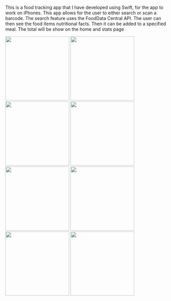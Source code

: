 This is a food tracking app that I have developed using Swift, for the app to work on iPhones. This app allows for the user to either search or scan a barcode. The search feature uses the FoodData Central API. The user can then see the food items nutritional facts. Then it can be added to a specified meal. The total will be show on the home and stats page

<img src="https://github.com/user-attachments/assets/75595648-0ba8-4416-befe-3db26c7c1b0b" width="200">
<img src="https://github.com/user-attachments/assets/036cd940-ecad-42e0-8c55-272bcf960f87" width="200">
<img src="https://github.com/user-attachments/assets/daa87d3c-7acf-4f87-b271-1f7e7ef82601" width="200">
<img src="https://github.com/user-attachments/assets/f281e848-e28f-4c3b-b17e-4e9cb785059e" width="200">
<img src="https://github.com/user-attachments/assets/f23ec738-0b75-435e-acee-3f4d0393fe67" width="200">
<img src="https://github.com/user-attachments/assets/72bf3e03-d617-41b6-a139-c3b382b62e25" width="200">
<img src="https://github.com/user-attachments/assets/44242bd5-aee7-4625-aca6-2cdb196e6d05" width="200">
<img src="https://github.com/user-attachments/assets/fad459fe-69e2-42fe-98d6-76fef1f16dea" width="200">
